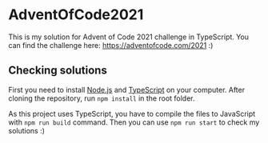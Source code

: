 # AdventOfCode2021

This is my solution for Advent of Code 2021 challenge in TypeScript. You can find the challenge here: https://adventofcode.com/2021 :)

## Checking solutions

First you need to install [Node.js](https://nodejs.org/en/) and [TypeScript](https://www.typescriptlang.org/download) on your computer. After cloning the repository, run `npm install` in the root folder.

As this project uses TypeScript, you have to compile the files to JavaScript with `npm run build` command. Then you can use `npm run start` to check my solutions :)
